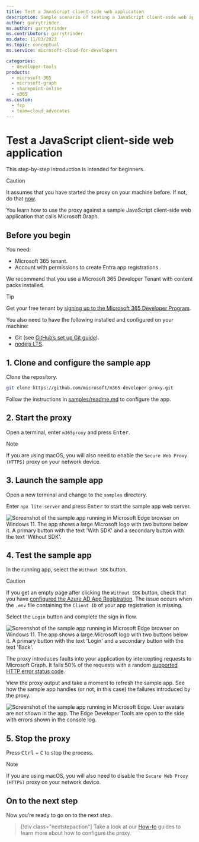 ```yaml
---
title: Test a JavaScript client-side web application
description: Sample scenario of testing a JavaScript client-side web application
author: garrytrinder
ms.author: garrytrinder
ms.contributors: garrytrinder
ms.date: 11/03/2023
ms.topic: conceptual
ms.service: microsoft-cloud-for-developers

categories:
  - developer-tools
products:
  - microsoft-365
  - microsoft-graph
  - sharepoint-online
  - m365
ms.custom:
  - fcp
  - team=cloud_advocates
---
```


# Test a JavaScript client-side web application

This step-by-step introduction is intended for beginners.

> [!CAUTION]
> It assumes that you have started the proxy on your machine before. If not, do that [now](microsoft-cloud/dev/m365-developer-proxy/get-started/using-the-proxy-for-the-first-time).

You learn how to use the proxy against a sample JavaScript client-side web application that calls Microsoft Graph.

## Before you begin

You need:

- Microsoft 365 tenant.
- Account with permissions to create Entra app registrations.

We recommend that you use a Microsoft 365 Developer Tenant with content packs installed.

> [!TIP]
> Get your free tenant by [signing up to the Microsoft 365 Developer Program](https://aka.ms/m365/).

You also need to have the following installed and configured on your machine:

- Git (see [GitHub’s set up Git guide](https://help.github.com/en/github/getting-started-with-github/set-up-git)).
- [nodejs LTS](https://nodejs.org).

## 1. Clone and configure the sample app

Clone the repository.

```sh
git clone https://github.com/microsoft/m365-developer-proxy.git
```

Follow the instructions in [samples/readme.md](https://github.com/microsoft/m365-developer-proxy/blob/main/samples/readme.md) to configure the app.

## 2. Start the proxy

Open a terminal, enter `m365proxy` and press <kbd>Enter</kbd>.

> [!NOTE]
> If you are using macOS, you will also need to enable the `Secure Web Proxy (HTTPS)` proxy on your network device.

## 3. Launch the sample app

Open a new terminal and change to the `samples` directory.

Enter `npx lite-server` and press <kbd>Enter</kbd> to start the sample app web server.

![Screenshot of the sample app running in Microsoft Edge browser on Windows 11. The app shows a large Microsoft logo with two buttons below it. A primary button with the text 'With SDK' and a secondary button with the text 'Without SDK'.](https://github.com/microsoft/m365-developer-proxy/assets/11563347/b8652ac9-e685-4b2b-b7bf-16898a06f57b)

## 4. Test the sample app

In the running app, select the `Without SDK` button.

> [!CAUTION]
> If you get an empty page after clicking the `Without SDK` button, check that you have [configured the Azure AD App Registration](https://github.com/microsoft/m365-developer-proxy/tree/main/samples#configure-azure-ad-app-registration). The issue occurs when the `.env` file containing the `Client ID` of your app registration is missing.

Select the `Login` button and complete the sign in flow.

![Screenshot of the sample app running in Microsoft Edge browser on Windows 11. The app shows a large Microsoft logo with two buttons below it. A primary button with the text 'Login' and a secondary button with the text 'Back'.](https://github.com/microsoft/m365-developer-proxy/assets/11563347/216ffb03-c316-4ed7-9a63-760063853715)

The proxy introduces faults into your application by intercepting requests to Microsoft Graph. It fails 50% of the requests with a random [supported HTTP error status code](./Supported-HTTP-error-status-codes).

View the proxy output and take a moment to refresh the sample app. See how the sample app handles (or not, in this case) the failures introduced by the proxy.

![Screenshot of the sample app running in Microsoft Edge. User avatars are not shown in the app. The Edge Developer Tools are open to the side with errors shown in the console log.](https://github.com/microsoft/m365-developer-proxy/assets/11563347/7be45319-be7f-4244-8443-1eb0c28fd529)

## 5. Stop the proxy

Press <kbd>Ctrl</kbd> + <kbd>C</kbd> to stop the process.

> [!NOTE]
> If you are using macOS, you will also need to disable the `Secure Web Proxy (HTTPS)` proxy on your network device.

## On to the next step

Now you’re ready to go on to the next step.

> [!div class="nextstepaction"]
> Take a look at our [How-to](microsoft-cloud/dev/m365-developer-proxy/how-to) guides to learn more about how to configure the proxy.
